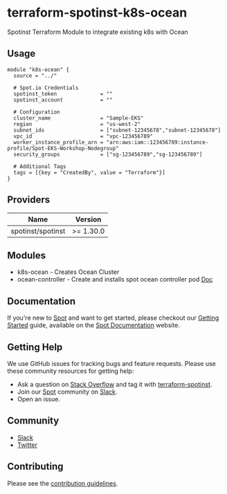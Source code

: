 # terraform-spotinst-k8s-ocean
Spotinst Terraform Module to integrate existing k8s with Ocean

## Usage
```hcl
module "k8s-ocean" {
  source = "../"

  # Spot.io Credentials
  spotinst_token              = ""
  spotinst_account            = ""

  # Configuration
  cluster_name                = "Sample-EKS"
  region                      = "us-west-2"
  subnet_ids                  = ["subnet-12345678","subnet-12345678"]
  vpc_id                      = "vpc-123456789"
  worker_instance_profile_arn = "arn:aws:iam::123456789:instance-profile/Spot-EKS-Workshop-Nodegroup"
  security_groups             = ["sg-123456789","sg-123456789"]

  # Additional Tags
  tags = [{key = "CreatedBy", value = "Terraform"}]
}
```

## Providers

| Name | Version |
|------|---------|
| spotinst/spotinst | >= 1.30.0 |

## Modules
* k8s-ocean - Creates Ocean Cluster
* ocean-controller - Create and installs spot ocean controller pod [Doc](https://registry.terraform.io/modules/spotinst/ocean-controller/spotinst/latest)


## Documentation

If you're new to [Spot](https://spot.io/) and want to get started, please checkout our [Getting Started](https://docs.spot.io/connect-your-cloud-provider/) guide, available on the [Spot Documentation](https://docs.spot.io/) website.

## Getting Help

We use GitHub issues for tracking bugs and feature requests. Please use these community resources for getting help:

- Ask a question on [Stack Overflow](https://stackoverflow.com/) and tag it with [terraform-spotinst](https://stackoverflow.com/questions/tagged/terraform-spotinst/).
- Join our [Spot](https://spot.io/) community on [Slack](http://slack.spot.io/).
- Open an issue.

## Community

- [Slack](http://slack.spot.io/)
- [Twitter](https://twitter.com/spot_hq/)

## Contributing

Please see the [contribution guidelines](CONTRIBUTING.md).